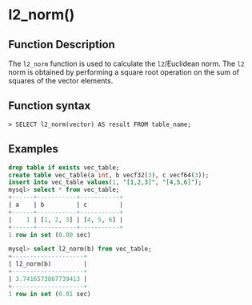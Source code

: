 # **l2_norm()**

## **Function Description**

The `l2_norm` function is used to calculate the `l2`/Euclidean norm. The `l2` norm is obtained by performing a square root operation on the sum of squares of the vector elements.

## **Function syntax**

```
> SELECT l2_norm(vector) AS result FROM table_name;
```

## **Examples**

```sql
drop table if exists vec_table;
create table vec_table(a int, b vecf32(3), c vecf64(3));
insert into vec_table values(1, "[1,2,3]", "[4,5,6]");
mysql> select * from vec_table;
+------+-----------+-----------+
| a    | b         | c         |
+------+-----------+-----------+
|    1 | [1, 2, 3] | [4, 5, 6] |
+------+-----------+-----------+
1 row in set (0.00 sec)

mysql> select l2_norm(b) from vec_table;
+--------------------+
| l2_norm(b)         |
+--------------------+
| 3.7416573867739413 |
+--------------------+
1 row in set (0.01 sec)
```
